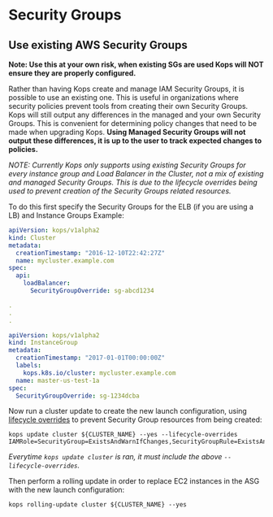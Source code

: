 # Security Groups

## Use existing AWS Security Groups
**Note: Use this at your own risk, when existing SGs are used Kops will NOT ensure they are properly configured.**

Rather than having Kops create and manage IAM Security Groups, it is possible to use an existing one. This is useful in organizations where security policies prevent tools from creating their own Security Groups.
Kops will still output any differences in the managed and your own Security Groups.
This is convenient for determining policy changes that need to be made when upgrading Kops.
**Using Managed Security Groups will not output these differences, it is up to the user to track expected changes to policies.**

*NOTE: Currently Kops only supports using existing Security Groups for every instance group and Load Balancer in the Cluster, not a mix of existing and managed Security Groups.
This is due to the lifecycle overrides being used to prevent creation of the Security Groups related resources.*

To do this first specify the Security Groups for the ELB (if you are using a LB) and Instance Groups
Example:
```yaml
apiVersion: kops/v1alpha2
kind: Cluster
metadata:
  creationTimestamp: "2016-12-10T22:42:27Z"
  name: mycluster.example.com
spec:
  api:
    loadBalancer:
      SecurityGroupOverride: sg-abcd1234

.
.
.

apiVersion: kops/v1alpha2
kind: InstanceGroup
metadata:
  creationTimestamp: "2017-01-01T00:00:00Z"
  labels:
    kops.k8s.io/cluster: mycluster.example.com
  name: master-us-test-1a
spec:
  SecurityGroupOverride: sg-1234dcba

```

Now run a cluster update to create the new launch configuration, using [lifecycle overrides](./cli/kops_update_cluster.md#options) to prevent Security Group resources from being created:

```
kops update cluster ${CLUSTER_NAME} --yes --lifecycle-overrides IAMRole=SecurityGroup=ExistsAndWarnIfChanges,SecurityGroupRule=ExistsAndWarnIfChanges
```

*Everytime `kops update cluster` is ran, it must include the above `--lifecycle-overrides`.*

Then perform a rolling update in order to replace EC2 instances in the ASG with the new launch configuration:

```
kops rolling-update cluster ${CLUSTER_NAME} --yes
```
